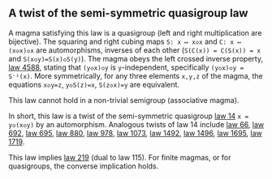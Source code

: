 ## A twist of the semi-symmetric quasigroup law

A magma satisfying this law is a quasigroup (left and right multiplication are bijective).  The squaring and right cubing maps `S: x ↦ x◇x` and `C: x ↦ (x◇x)◇x` are automorphisms, inverses of each other (`S(C(x)) = C(S(x)) = x` and `S(x◇y)=S(x)◇S(y)`).  The magma obeys the left crossed inverse property, [law 4588](https://teorth.github.io/equational_theories/implications/?4588), stating that `(y◇x)◇y` is `y`-independent, specifically `(y◇x)◇y = S⁻¹(x)`.  More symmetrically, for any three elements `x,y,z` of the magma, the equations `x◇y=z`, `y◇S(z)=x`, `S(z◇x)=y` are equivalent.

This law cannot hold in a non-trivial semigroup (associative magma).

In short, this law is a twist of the semi-symmetric quasigroup [law 14](https://teorth.github.io/equational_theories/implications/?14) `x = y◇(x◇y)` by an automorphism.  Analogous twists of law 14 include [law 66](https://teorth.github.io/equational_theories/implications/?66), [law 692](https://teorth.github.io/equational_theories/implications/?692), [law 695](https://teorth.github.io/equational_theories/implications/?695), [law 880](https://teorth.github.io/equational_theories/implications/?880), [law 978](https://teorth.github.io/equational_theories/implications/?978), [law 1073](https://teorth.github.io/equational_theories/implications/?1073), [law 1492](https://teorth.github.io/equational_theories/implications/?1492), [law 1496](https://teorth.github.io/equational_theories/implications/?1496), [law 1695](https://teorth.github.io/equational_theories/implications/?1695), [law 1719](https://teorth.github.io/equational_theories/implications/?1719).

This law implies [law 219](https://teorth.github.io/equational_theories/implications/?219) (dual to law 115).  For finite magmas, or for quasigroups, the converse implication holds.
